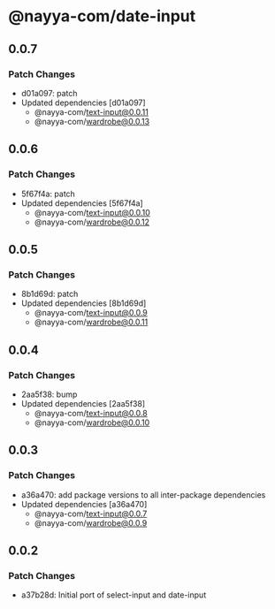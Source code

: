# @nayya-com/date-input

## 0.0.7

### Patch Changes

- d01a097: patch
- Updated dependencies [d01a097]
  - @nayya-com/text-input@0.0.11
  - @nayya-com/wardrobe@0.0.13

## 0.0.6

### Patch Changes

- 5f67f4a: patch
- Updated dependencies [5f67f4a]
  - @nayya-com/text-input@0.0.10
  - @nayya-com/wardrobe@0.0.12

## 0.0.5

### Patch Changes

- 8b1d69d: patch
- Updated dependencies [8b1d69d]
  - @nayya-com/text-input@0.0.9
  - @nayya-com/wardrobe@0.0.11

## 0.0.4

### Patch Changes

- 2aa5f38: bump
- Updated dependencies [2aa5f38]
  - @nayya-com/text-input@0.0.8
  - @nayya-com/wardrobe@0.0.10

## 0.0.3

### Patch Changes

- a36a470: add package versions to all inter-package dependencies
- Updated dependencies [a36a470]
  - @nayya-com/text-input@0.0.7
  - @nayya-com/wardrobe@0.0.9

## 0.0.2

### Patch Changes

- a37b28d: Initial port of select-input and date-input
